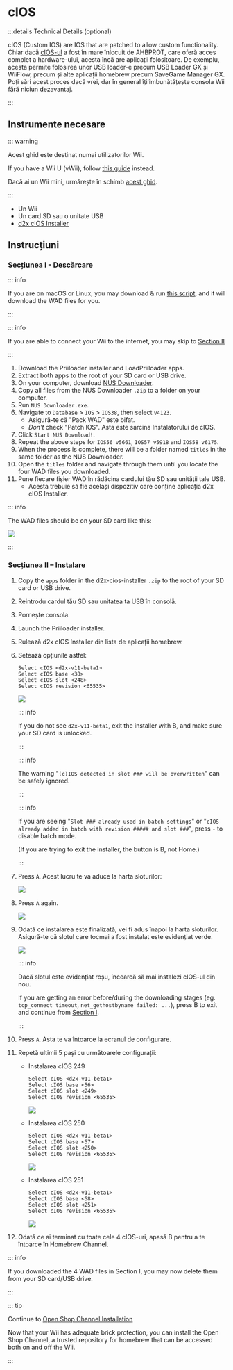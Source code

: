 # cIOS

:::details Technical Details (optional)

cIOS (Custom IOS) are IOS that are patched to allow custom functionality. Chiar dacă [cIOS-ul](https://wiibrew.org/wiki/Custom_IOS) a fost în mare înlocuit de AHBPROT, care oferă acces complet a hardware-ului, acesta încă are aplicații folositoare. De exemplu, acesta permite folosirea unor USB loader-e precum USB Loader GX și WiiFlow, precum și alte aplicații homebrew precum SaveGame Manager GX. Poți sări acest proces dacă vrei, dar în general îți îmbunătățește consola Wii fără niciun dezavantaj.

:::

## Instrumente necesare

::: warning

Acest ghid este destinat numai utilizatorilor Wii.

If you have a Wii U (vWii), follow [this guide](cios-vwii) instead.

Dacă ai un Wii mini, urmărește în schimb [acest ghid](cios-mini).

:::

- Un Wii
- Un card SD sau o unitate USB
- [d2x cIOS Installer](/assets/files/d2x-cios-installer.zip)

## Instrucțiuni

### Secțiunea I - Descărcare

::: info

If you are on macOS or Linux, you may download & run [this script](/assets/files/d2x_offline_ios.zip), and it will download the WAD files for you.

:::

::: info

If you are able to connect your Wii to the internet, you may skip to [Section II](cios#section-ii---installing)

:::

1. Download the Priiloader installer and LoadPriiloader apps.
2. Extract both apps to the root of your SD card or USB drive.
3. On your computer, download [NUS Downloader](https://github.com/WiiDatabase/nusdownloader/releases/latest/download/NUSD-Mod-NUS-Fix.zip).
4. Copy all files from the NUS Downloader `.zip` to a folder on your computer.
5. Run `NUS Downloader.exe`.
6. Navigate to `Database` > `IOS` > `IOS38`, then select `v4123`.
   - Asigură-te că "Pack WAD" este bifat.
   - _Don't_ check "Patch IOS". Asta este sarcina Instalatorului de cIOS.
7. Click `Start NUS Download!`.
8. Repeat the above steps for `IOS56 v5661`, `IOS57 v5918` and `IOS58 v6175`.
9. When the process is complete, there will be a folder named `titles` in the same folder as the NUS Downloader.
10. Open the `titles` folder and navigate through them until you locate the four WAD files you downloaded.
11. Pune fiecare fișier WAD în rădăcina cardului tău SD sau unității tale USB.
    - Acesta trebuie să fie același dispozitiv care conține aplicația d2x cIOS Installer.

::: info

The WAD files should be on your SD card like this:

![](/images/cios/d2x_offline_ios.png)

:::

### Secțiunea II – Instalare

1. Copy the `apps` folder in the d2x-cios-installer `.zip` to the root of your SD card or USB drive.

2. Reintrodu cardul tău SD sau unitatea ta USB în consolă.

3. Pornește consola.

4. Launch the Priiloader installer.

5. Rulează d2x cIOS Installer din lista de aplicații homebrew.

6. Setează opțiunile astfel:

   ```
   Select cIOS <d2x-v11-beta1>
   Select cIOS base <38>
   Select cIOS slot <248>
   Select cIOS revision <65535>
   ```

   ![](/images/cios/d2x_v11_248.png)

   ::: info

   If you do not see `d2x-v11-beta1`, exit the installer with B, and make sure your SD card is unlocked.

   :::

   ::: info

   The warning "`(c)IOS detected in slot ### will be overwritten`" can be safely ignored.

   :::

   ::: info

   If you are seeing "`Slot ### already used in batch settings`" or "`cIOS already added in batch with revision ##### and slot ###`", press `-` to disable batch mode.

   (If you are trying to exit the installer, the button is B, not Home.)

   :::

7. Press `A`. Acest lucru te va aduce la harta sloturilor:

   ![](/images/cios/d2x_summary.png)

8. Press `A` again.

   ![](/images/cios/d2x_installation.png)

9. Odată ce instalarea este finalizată, vei fi adus înapoi la harta sloturilor. Asigură-te că slotul care tocmai a fost instalat este evidențiat verde.

   ![](/images/cios/d2x_log.png)

   ::: info

   Dacă slotul este evidențiat roșu, încearcă să mai instalezi cIOS-ul din nou.

   If you are getting an error before/during the downloading stages (eg. `tcp_connect timeout`, `net_gethostbyname failed: ...`), press B to exit and continue from [Section I](#section-i---downloading).

   :::

10. Press `A`. Asta te va întoarce la ecranul de configurare.

11. Repetă ultimii 5 pași cu următoarele configurații:

    - Instalarea cIOS 249

      ```
      Select cIOS <d2x-v11-beta1>
      Select cIOS base <56>
      Select cIOS slot <249>
      Select cIOS revision <65535>
      ```

      ![](/images/cios/d2x_v11_249.png)

    - Instalarea cIOS 250

      ```
      Select cIOS <d2x-v11-beta1>
      Select cIOS base <57>
      Select cIOS slot <250>
      Select cIOS revision <65535>
      ```

      ![](/images/cios/d2x_v11_250.png)

    - Instalarea cIOS 251

      ```
      Select cIOS <d2x-v11-beta1>
      Select cIOS base <58>
      Select cIOS slot <251>
      Select cIOS revision <65535>
      ```

      ![](/images/cios/d2x_v11_251.png)

12. Odată ce ai terminat cu toate cele 4 cIOS-uri, apasă B pentru a te întoarce în Homebrew Channel.

::: info

If you downloaded the 4 WAD files in Section I, you may now delete them from your SD card/USB drive.

:::

::: tip

Continue to [Open Shop Channel Installation](osc)

Now that your Wii has adequate brick protection, you can install the Open Shop Channel, a trusted repository for homebrew that can be accessed both on and off the Wii.

:::
